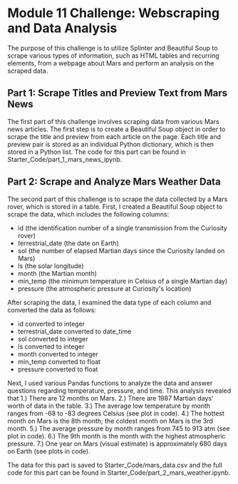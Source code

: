 # Module 11 Challenge: Webscraping and Data Analysis 
The purpose of this challenge is to utilize Splinter and Beautiful Soup to scrape various types of information, such as HTML tables and recurring elements, from a webpage about Mars and perform an analysis on the scraped data.

## Part 1: Scrape Titles and Preview Text from Mars News 
The first part of this challenge involves scraping data from various Mars news articles. The first step is to create a Beautiful Soup object in order to scrape the title and preview from each article on the page. Each title and preview pair is stored as an individual Python dictionary, which is then stored in a Python list. The code for this part can be found in Starter_Code/part_1_mars_news_ipynb.

## Part 2: Scrape and Analyze Mars Weather Data
The second part of this challenge is to scrape the data collected by a Mars rover, which is stored in a table. First, I created a Beautiful Soup object to scrape the data, which includes the following columns:
* id (the identification number of a single transmission from the Curiosity rover)
* terrestrial_date (the date on Earth)
* sol (the number of elapsed Martian days since the Curiosity landed on Mars)
* ls (the solar longitude)
* month (the Martian month)
* min_temp (the minimum temperature in Celsius of a single Martian day)
* pressure (the atmospheric pressure at Curiosity's location)

After scraping the data, I examined the data type of each column and converted the data as follows:
* id converted to integer
* terrestrial_date converted to date_time
* sol converted to integer
* ls converted to integer
* month converted to integer
* min_temp converted to float
* pressure converted to float

Next, I used various Pandas functions to analyze the data and answer questions regarding temperature, pressure, and time. This analysis revealed that 
1.) There are 12 months on Mars.
2.) There are 1987 Martian days' worth of data in the table.
3.) The average low temperature by month ranges from -68 to -83 degrees Celsius (see plot in code).
4.) The hottest month on Mars is the 8th month; the coldest month on Mars is the 3rd month.
5.) The average pressure by month ranges from 745 to 913 atm (see plot in code).
6.) The 9th month is the month with the highest atmospheric pressure.
7.) One year on Mars (visual estimate) is approximately 680 days on Earth (see plots in code).

The data for this part is saved to Starter_Code/mars_data.csv and the full code for this part can be found in Starter_Code/part_2_mars_weather.ipynb.
